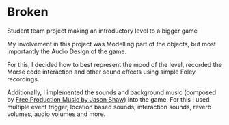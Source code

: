 # Broken
Student team project making an introductory level to a bigger game

My involvement in this project was Modelling part of the objects, but most importantly the Audio Design of the game. 

For this, I decided how to best represent the mood of the level, recorded the Morse code interaction and other sound effects using simple Foley recordings. 

Additionally, I implemented the sounds and background music (composed by [Free Production Music by Jason Shaw](http://www.audionautix.com/ "Free Production Music by Jason Shaw")) into the game. 
For this I used multiple event trigger, location based sounds, interaction sounds, reverb volumes, audio volumes and more.
